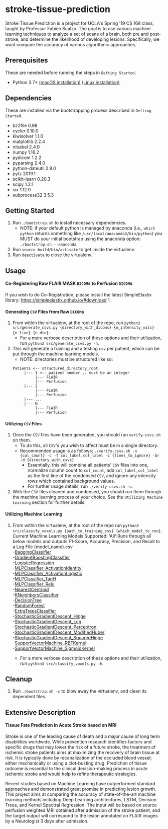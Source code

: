 stroke-tissue-prediction
===========================

Stroke Tissue Prediction is a project for UCLA's Spring '19 CS 168 class, taught by Professor Fabien Scalzo. The goal is to use various machine learning techniques to analyze a set of scans of a brain, both pre and post-stroke, and determine the likelihood of developing lesions. Specifically, we want compare the accuracy of various algorithmic approaches.

## Prerequisites

These are needed before running the steps in `Getting Started`.

   - Python 3.7+ [(macOS installation)](https://docs.python-guide.org/starting/install3/osx/) [(Linux installation)](https://docs.python-guide.org/starting/install3/linux/)

## Dependencies

These are installed via the bootstrapping process described in `Getting Started`.

- bz2file 0.98
- cycler 0.10.0
- kiwisolver 1.1.0
- matplotlib 2.2.4
- nibabel 2.4.0
- numpy 1.16.2
- pydicom 1.2.2
- pyparsing 2.4.0
- python-dateutil 2.8.0
- pytz 2019.1
- scikit-learn 0.20.3
- scipy 1.2.1
- six 1.12.0
- subprocess32 3.5.3

## Getting Started

1. Run `./bootstrap.sh` to install necessary dependencies.
   - NOTE: if your default python is managed by anaconda (i.e., `which python` returns something like `/usr/local/anaconda3/bin/python`) you MUST do your initial bootstrap using the anaconda option: `./bootstrap.sh --anaconda`.
2. Run `source build/bin/activate` to get inside the virtualenv.
3. Run `deactivate` to close the virtualenv.

## Usage

#### Co-Registering Raw FLAIR MASK `DICOM`s to Perfusion `DICOM`s
If you wish to do Co-Registration, please install the latest SimpleElastix library: https://simpleelastix.github.io/#download
1. 

#### Generating `CSV` Files from Raw `DICOM`s

1. From within the virtualenv, at the root of the repo, run `python3 src/generate_csvs.py {directory_with_dicoms} {n_intensity_vals} {n_live} {n_die}`. 
   - For a more verbose description of these options and their utilization, run `python3 src/generate_csvs.py -h`.
2. This will generate a training and a testing `csv` per patient, which can be put through the machine learning models.
   - NOTE: directories must be structured like so:
   ```
   Patients <-- structured_directory_root
        |--- 1 <-- patient number... must be an integer
             |--- FLAIR
             |--- Perfusion
        |--- 2
             |--- FLAIR
             |--- Perfusion
        |--- ...
        |--- N
             |--- FLAIR
             |--- Perfusion
   ```

#### Utilizing `CSV` Files

1. Once the `CSV` files have been generated, you should run `verify-csvs.sh` on them.
   - To do this, all `CSV`'s you wish to affect must be in a single directory.
   - Recommended usage is as follows: `./verify-csvs.sh -n {col_count} -c -f col_label,col_label -i {lines_to_ignore} -br -d {directory_with_csvs}`
      - Essentially, this will combine all patients' `CSV` files into one, normalize column count to `col_count`, add `col_label,col_label` as the first line of the condensed `CSV`, and ignore any intensity rows which contained background values.
      - For further usage details, run `./verify-csvs.sh -u`.
2. With the `CSV` files cleaned and condensed, you should run them through the machine learning process of your choice. See the `Utilizing Machine Learning` section for further details.

#### Utilizing Machine Learning

1. From within the virtualenv, at the root of the repo run `python3 src/classify_voxels.py {path_to_training_csv} {which_model_to_run}`.
  Current Machine Learning Models Supported:
   'All':Runs through all below models and outputs F1-Score, Accuracy, Precision, and Recall to a Log File {model_name}.csv<br>
   -[BaggingClassifier](https://scikit-learn.org/stable/modules/generated/sklearn.ensemble.BaggingRegressor.html)<br>
   -[GradientBoostingClassifier](https://scikit-learn.org/stable/modules/generated/sklearn.ensemble.GradientBoostingClassifier.html)<br>
   -[LogisticRegression](https://scikit-learn.org/stable/modules/generated/sklearn.linear_model.LogisticRegression.html)<br>
   -[MLPClassifier_ActivationIdentity](https://scikit-learn.org/stable/modules/generated/sklearn.neural_network.MLPClassifier.html)<br>
   -[MLPClassifier_ActivationLogistic](https://scikit-learn.org/stable/modules/generated/sklearn.neural_network.MLPClassifier.html)<br>
   -[MLPClassifier_TanH](https://scikit-learn.org/stable/modules/generated/sklearn.neural_network.MLPClassifier.html)<br>
   -[MLPClassifier_Relu](https://scikit-learn.org/stable/modules/generated/sklearn.neural_network.MLPClassifier.html)<br>
   -[NearestCentroid](https://scikit-learn.org/stable/modules/generated/sklearn.neighbors.NearestCentroid.html)<br>
   -[KNeighborsClassifier](https://scikit-learn.org/stable/modules/generated/sklearn.neighbors.KNeighborsClassifier.html)<br>
   -[DecisionTree](https://scikit-learn.org/stable/modules/generated/sklearn.tree.DecisionTreeClassifier.html)<br>
   -[RandomForest](https://scikit-learn.org/stable/modules/generated/sklearn.ensemble.RandomForestClassifier.html)<br>
   -[ExtraTreesClassifier](https://scikit-learn.org/stable/modules/generated/sklearn.ensemble.ExtraTreesClassifier.html)<br>
   -[StochasticGradientDescent_Hinge](https://scikit-learn.org/stable/modules/generated/sklearn.linear_model.SGDClassifier.html)<br>
   -[StochasticGradientDescent_Log](https://scikit-learn.org/stable/modules/generated/sklearn.linear_model.SGDClassifier.html)<br>
   -[StochasticGradientDescent_Perceptron](https://scikit-learn.org/stable/modules/generated/sklearn.linear_model.SGDClassifier.html)<br>
   -[StochasticGradientDescent_ModifiedHuber](https://scikit-learn.org/stable/modules/generated/sklearn.linear_model.SGDClassifier.html)<br>
   -[StochasticGradientDescent_SquaredHinge](https://scikit-learn.org/stable/modules/generated/sklearn.linear_model.SGDClassifier.html)<br>
   -[SupportVectorMachine_RBFKernel](https://scikit-learn.org/stable/modules/generated/sklearn.svm.SVC.html)<br>
   -[SupportVectorMachine_SigmoidKernel](https://scikit-learn.org/stable/modules/generated/sklearn.svm.SVC.html)<br>
   
    - For a more verbose description of these options and their utilization, run `python3 src/classify_voxels.py -h`.
## Cleanup

1. Run `./bootstrap.sh -c` to blow away the virtualenv, and clean its dependent files.

## Extensive Description

#### Tissue Fate Prediction in Acute Stroke based on MRI

Stroke is one of the leading cause of death and a major cause of long term disabilities worldwide. While prevention research identifies factors and specific drugs that may lower the risk of a future stroke, the treatment of ischemic stroke patients aims at maximizing the recovery of brain tissue at risk. It is typically done by recanalization of the occluded blood vessel; either mechanically or using a clot-busting drug. Prediction of tissue outcome is essential to the clinical decision-making process in acute ischemic stroke and would help to refine therapeutic strategies.
 
Recent studies based on Machine Learning have outperformed standard approaches and demonstrated great promise in predicting lesion growth. This project aims at comparing the accuracy of state-of-the-art machine learning methods including Deep Learning architectures, LSTM, Decision Trees, and Kernel Spectral Regression. The input will be based on source perfusion weighted MRI obtained after admission of the stroke patient, and the target output will correspond to the lesion annotated on FLAIR images by a Neurologist 3 days after admission.
